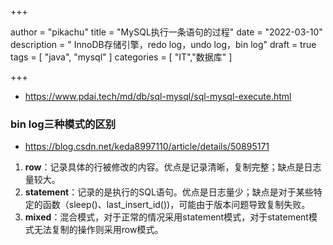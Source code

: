 

+++

author = "pikachu"
title = "MySQL执行一条语句的过程"
date = "2022-03-10"
description = " InnoDB存储引擎，redo log，undo log，bin log"
draft = true
tags = [
    "java", "mysql"
]
categories = [
    "IT","数据库"
]

+++

- https://www.pdai.tech/md/db/sql-mysql/sql-mysql-execute.html







### bin log三种模式的区别

- https://blog.csdn.net/keda8997110/article/details/50895171

1. **row**：记录具体的行被修改的内容。优点是记录清晰，复制完整；缺点是日志量较大。
2. **statement**：记录的是执行的SQL语句。优点是日志量少；缺点是对于某些特定的函数（sleep()、last_insert_id())，可能由于版本问题导致复制失败。
3. **mixed**：混合模式，对于正常的情况采用statement模式，对于statement模式无法复制的操作则采用row模式。